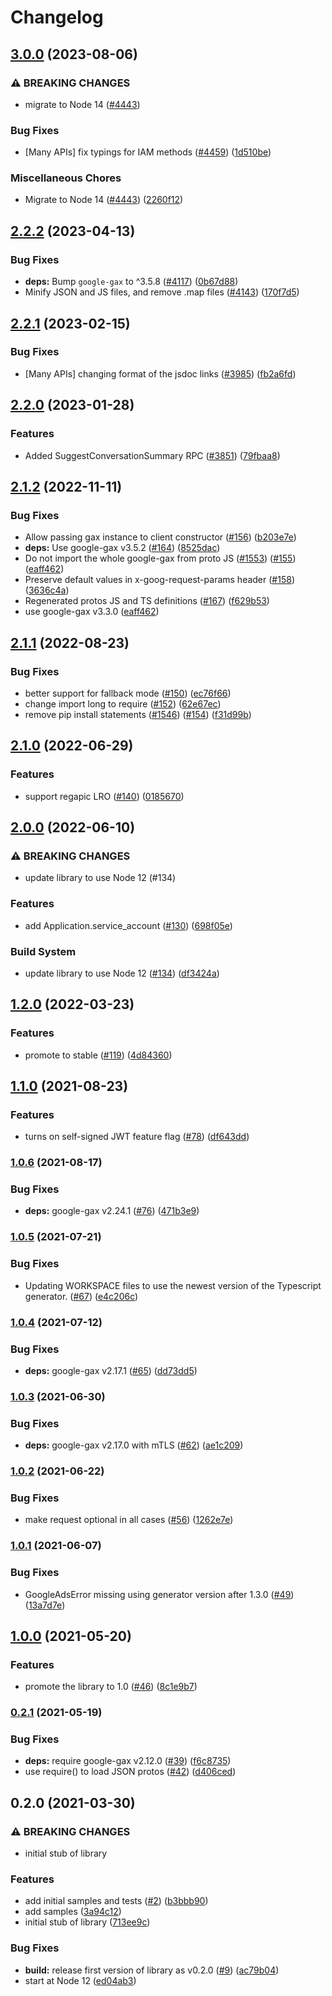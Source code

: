 # Changelog

## [3.0.0](https://github.com/googleapis/google-cloud-node/compare/appengine-admin-v2.2.2...appengine-admin-v3.0.0) (2023-08-06)


### ⚠ BREAKING CHANGES

* migrate to Node 14 ([#4443](https://github.com/googleapis/google-cloud-node/issues/4443))

### Bug Fixes

* [Many APIs] fix typings for IAM methods ([#4459](https://github.com/googleapis/google-cloud-node/issues/4459)) ([1d510be](https://github.com/googleapis/google-cloud-node/commit/1d510bef5bd7b0ac3552b4729ef3d9ebe1ac3dc4))


### Miscellaneous Chores

* Migrate to Node 14 ([#4443](https://github.com/googleapis/google-cloud-node/issues/4443)) ([2260f12](https://github.com/googleapis/google-cloud-node/commit/2260f12543d171bda95345e53475f5f0fdc45770))

## [2.2.2](https://github.com/googleapis/google-cloud-node/compare/appengine-admin-v2.2.1...appengine-admin-v2.2.2) (2023-04-13)


### Bug Fixes

* **deps:** Bump `google-gax` to ^3.5.8 ([#4117](https://github.com/googleapis/google-cloud-node/issues/4117)) ([0b67d88](https://github.com/googleapis/google-cloud-node/commit/0b67d883963643ce1b4f6d2ccd3e8d37adf6e029))
* Minify JSON and JS files, and remove .map files ([#4143](https://github.com/googleapis/google-cloud-node/issues/4143)) ([170f7d5](https://github.com/googleapis/google-cloud-node/commit/170f7d57b8fd344d182a8e758867b8124722eebc))

## [2.2.1](https://github.com/googleapis/google-cloud-node/compare/appengine-admin-v2.2.0...appengine-admin-v2.2.1) (2023-02-15)


### Bug Fixes

* [Many APIs] changing format of the jsdoc links ([#3985](https://github.com/googleapis/google-cloud-node/issues/3985)) ([fb2a6fd](https://github.com/googleapis/google-cloud-node/commit/fb2a6fdbd9dcf2ae91b3767629d71f0970d0712c))

## [2.2.0](https://github.com/googleapis/google-cloud-node/compare/appengine-admin-v2.1.2...appengine-admin-v2.2.0) (2023-01-28)


### Features

* Added SuggestConversationSummary RPC ([#3851](https://github.com/googleapis/google-cloud-node/issues/3851)) ([79fbaa8](https://github.com/googleapis/google-cloud-node/commit/79fbaa833d08738fa37aa37158ddb5b1c91710e1))

## [2.1.2](https://github.com/googleapis/nodejs-appengine-admin/compare/v2.1.1...v2.1.2) (2022-11-11)


### Bug Fixes

* Allow passing gax instance to client constructor ([#156](https://github.com/googleapis/nodejs-appengine-admin/issues/156)) ([b203e7e](https://github.com/googleapis/nodejs-appengine-admin/commit/b203e7eb65d947e00be58f80fc6cf3f94ad8de8b))
* **deps:** Use google-gax v3.5.2 ([#164](https://github.com/googleapis/nodejs-appengine-admin/issues/164)) ([8525dac](https://github.com/googleapis/nodejs-appengine-admin/commit/8525dac6e50bd9c9cf8bd7b6ff6c431b6900d5ad))
* Do not import the whole google-gax from proto JS ([#1553](https://github.com/googleapis/nodejs-appengine-admin/issues/1553)) ([#155](https://github.com/googleapis/nodejs-appengine-admin/issues/155)) ([eaff462](https://github.com/googleapis/nodejs-appengine-admin/commit/eaff462965a3440556f7b959ea881f9e317817a8))
* Preserve default values in x-goog-request-params header ([#158](https://github.com/googleapis/nodejs-appengine-admin/issues/158)) ([3636c4a](https://github.com/googleapis/nodejs-appengine-admin/commit/3636c4a967718909c397de4bca372e351ce56a83))
* Regenerated protos JS and TS definitions ([#167](https://github.com/googleapis/nodejs-appengine-admin/issues/167)) ([f629b53](https://github.com/googleapis/nodejs-appengine-admin/commit/f629b536ee41a787594d1168eb0715903a0975b1))
* use google-gax v3.3.0 ([eaff462](https://github.com/googleapis/nodejs-appengine-admin/commit/eaff462965a3440556f7b959ea881f9e317817a8))

## [2.1.1](https://github.com/googleapis/nodejs-appengine-admin/compare/v2.1.0...v2.1.1) (2022-08-23)


### Bug Fixes

* better support for fallback mode ([#150](https://github.com/googleapis/nodejs-appengine-admin/issues/150)) ([ec76f66](https://github.com/googleapis/nodejs-appengine-admin/commit/ec76f6685ad06a47e3b0d3facdf4c1a0020244e0))
* change import long to require ([#152](https://github.com/googleapis/nodejs-appengine-admin/issues/152)) ([62e67ec](https://github.com/googleapis/nodejs-appengine-admin/commit/62e67ec394573b41b24aebef89a12dbf3a3f42e2))
* remove pip install statements ([#1546](https://github.com/googleapis/nodejs-appengine-admin/issues/1546)) ([#154](https://github.com/googleapis/nodejs-appengine-admin/issues/154)) ([f31d99b](https://github.com/googleapis/nodejs-appengine-admin/commit/f31d99bb423a295bea56e2a8aee0ada9823fbb7f))

## [2.1.0](https://github.com/googleapis/nodejs-appengine-admin/compare/v2.0.0...v2.1.0) (2022-06-29)


### Features

* support regapic LRO ([#140](https://github.com/googleapis/nodejs-appengine-admin/issues/140)) ([0185670](https://github.com/googleapis/nodejs-appengine-admin/commit/01856700f02bd5ec178aac4ab0378feebee0fda9))

## [2.0.0](https://github.com/googleapis/nodejs-appengine-admin/compare/v1.2.0...v2.0.0) (2022-06-10)


### ⚠ BREAKING CHANGES

* update library to use Node 12 (#134)

### Features

* add Application.service_account ([#130](https://github.com/googleapis/nodejs-appengine-admin/issues/130)) ([698f05e](https://github.com/googleapis/nodejs-appengine-admin/commit/698f05e03e81b24602a6f6a681186540722698e8))


### Build System

* update library to use Node 12 ([#134](https://github.com/googleapis/nodejs-appengine-admin/issues/134)) ([df3424a](https://github.com/googleapis/nodejs-appengine-admin/commit/df3424ac8a77e8549f42300e4182a721e8ef4755))

## [1.2.0](https://github.com/googleapis/nodejs-appengine-admin/compare/v1.1.0...v1.2.0) (2022-03-23)


### Features

* promote to stable ([#119](https://github.com/googleapis/nodejs-appengine-admin/issues/119)) ([4d84360](https://github.com/googleapis/nodejs-appengine-admin/commit/4d84360f97c4417ae0ba4690b2c8511794640d94))

## [1.1.0](https://www.github.com/googleapis/nodejs-appengine-admin/compare/v1.0.6...v1.1.0) (2021-08-23)


### Features

* turns on self-signed JWT feature flag ([#78](https://www.github.com/googleapis/nodejs-appengine-admin/issues/78)) ([df643dd](https://www.github.com/googleapis/nodejs-appengine-admin/commit/df643dd9f37d966a09490c6f4edfb5fa9d0a0d9f))

### [1.0.6](https://www.github.com/googleapis/nodejs-appengine-admin/compare/v1.0.5...v1.0.6) (2021-08-17)


### Bug Fixes

* **deps:** google-gax v2.24.1 ([#76](https://www.github.com/googleapis/nodejs-appengine-admin/issues/76)) ([471b3e9](https://www.github.com/googleapis/nodejs-appengine-admin/commit/471b3e9e4d493f32bc30d1927a47f02018ffb845))

### [1.0.5](https://www.github.com/googleapis/nodejs-appengine-admin/compare/v1.0.4...v1.0.5) (2021-07-21)


### Bug Fixes

* Updating WORKSPACE files to use the newest version of the Typescript generator. ([#67](https://www.github.com/googleapis/nodejs-appengine-admin/issues/67)) ([e4c206c](https://www.github.com/googleapis/nodejs-appengine-admin/commit/e4c206c55eef567387bdf8f9c7a342986b85c146))

### [1.0.4](https://www.github.com/googleapis/nodejs-appengine-admin/compare/v1.0.3...v1.0.4) (2021-07-12)


### Bug Fixes

* **deps:** google-gax v2.17.1 ([#65](https://www.github.com/googleapis/nodejs-appengine-admin/issues/65)) ([dd73dd5](https://www.github.com/googleapis/nodejs-appengine-admin/commit/dd73dd52d0fbc1ac08c9b03292f286a20a2f4db3))

### [1.0.3](https://www.github.com/googleapis/nodejs-appengine-admin/compare/v1.0.2...v1.0.3) (2021-06-30)


### Bug Fixes

* **deps:** google-gax v2.17.0 with mTLS ([#62](https://www.github.com/googleapis/nodejs-appengine-admin/issues/62)) ([ae1c209](https://www.github.com/googleapis/nodejs-appengine-admin/commit/ae1c209bea986cedb9a814f0695138d578fa33d6))

### [1.0.2](https://www.github.com/googleapis/nodejs-appengine-admin/compare/v1.0.1...v1.0.2) (2021-06-22)


### Bug Fixes

* make request optional in all cases ([#56](https://www.github.com/googleapis/nodejs-appengine-admin/issues/56)) ([1262e7e](https://www.github.com/googleapis/nodejs-appengine-admin/commit/1262e7e449888f56d8fb28801059783c077f6a17))

### [1.0.1](https://www.github.com/googleapis/nodejs-appengine-admin/compare/v1.0.0...v1.0.1) (2021-06-07)


### Bug Fixes

* GoogleAdsError missing using generator version after 1.3.0 ([#49](https://www.github.com/googleapis/nodejs-appengine-admin/issues/49)) ([13a7d7e](https://www.github.com/googleapis/nodejs-appengine-admin/commit/13a7d7e975e583191ede000ee650be9fff7a87fa))

## [1.0.0](https://www.github.com/googleapis/nodejs-appengine-admin/compare/v0.2.1...v1.0.0) (2021-05-20)


### Features

* promote the library to 1.0 ([#46](https://www.github.com/googleapis/nodejs-appengine-admin/issues/46)) ([8c1e9b7](https://www.github.com/googleapis/nodejs-appengine-admin/commit/8c1e9b793364e51cc7d140ab6df531016ad197c2))

### [0.2.1](https://www.github.com/googleapis/nodejs-appengine-admin/compare/v0.2.0...v0.2.1) (2021-05-19)


### Bug Fixes

* **deps:** require google-gax v2.12.0 ([#39](https://www.github.com/googleapis/nodejs-appengine-admin/issues/39)) ([f6c8735](https://www.github.com/googleapis/nodejs-appengine-admin/commit/f6c873571770a56d5d46449b63c0adfc1375ced5))
* use require() to load JSON protos ([#42](https://www.github.com/googleapis/nodejs-appengine-admin/issues/42)) ([d406ced](https://www.github.com/googleapis/nodejs-appengine-admin/commit/d406ced6996c5b0128a69fde745b86f0e67107cb))

## 0.2.0 (2021-03-30)


### ⚠ BREAKING CHANGES

* initial stub of library

### Features

* add initial samples and tests ([#2](https://www.github.com/googleapis/nodejs-appengine-admin/issues/2)) ([b3bbb90](https://www.github.com/googleapis/nodejs-appengine-admin/commit/b3bbb90f2495d5dcd4155c151901be77fe755af6))
* add samples ([3a94c12](https://www.github.com/googleapis/nodejs-appengine-admin/commit/3a94c12ab8b48e21adda12c44f14e4b66e91a1cd))
* initial stub of library ([713ee9c](https://www.github.com/googleapis/nodejs-appengine-admin/commit/713ee9c67c67c88e284e5ae99a3b0db0dff0fe88))


### Bug Fixes

* **build:** release first version of library as v0.2.0 ([#9](https://www.github.com/googleapis/nodejs-appengine-admin/issues/9)) ([ac79b04](https://www.github.com/googleapis/nodejs-appengine-admin/commit/ac79b04160eb048d8918aae0f85cf350779ef78f))
* start at Node 12 ([ed04ab3](https://www.github.com/googleapis/nodejs-appengine-admin/commit/ed04ab3721329aed75b5a9b092f20080c632f8e0))
